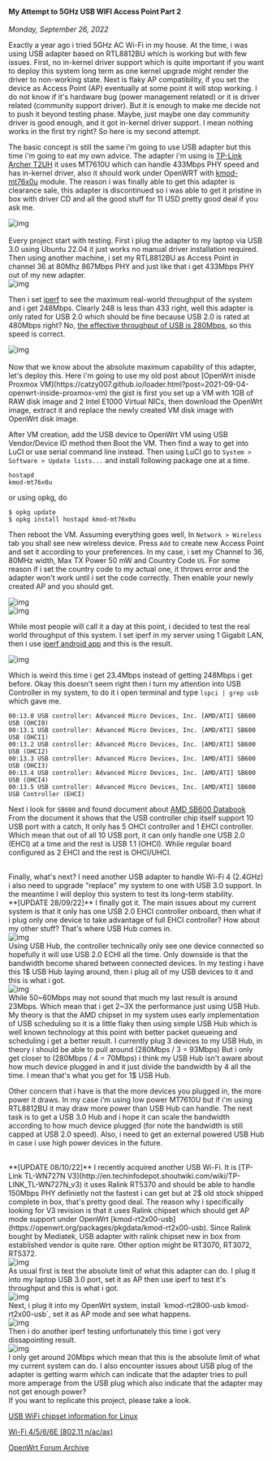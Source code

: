 #### My Attempt to 5GHz USB WIFI Access Point Part 2
_Monday, September 26, 2022_

Exactly a year ago i tried 5GHz AC Wi-Fi in my house. At the time, i was using USB 
adapter based on RTL8812BU which is working but with few issues. First, no in-kernel 
driver support which is quite important if you want to deploy this system long term 
as one kernel upgrade might render the driver to non-working state. Next is flaky AP 
compatibility, if you set the device as Access Point (AP) eventually at some point 
it will stop working. I do not know if it's hardware bug (power management related) 
or it is driver related (community support driver). But it is enough to make me decide 
not to push it beyond testing phase. Maybe, just maybe one day community driver is good 
enough, and it got in-kernel driver support. I mean nothing works in the first try right? 
So here is my second attempt.

The basic concept is still the same i'm going to use USB adapter but this time i'm going 
to eat my own advice. The adapter i'm using is 
[TP-Link Archer T2UH](http://en.techinfodepot.shoutwiki.com/wiki/TP-LINK_Archer_T2UH) 
it uses MT7610U which can handle 433Mbps PHY speed and has in-kernel driver, also it 
should work under OpenWRT with [kmod-mt76x0u](https://openwrt.org/packages/pkgdata/kmod-mt76x0u) 
module. The reason i was finally able to get this adapter is clearance sale, this adapter 
is discontinued so i was able to get it pristine in box with driver CD and all the good 
stuff for 11 USD pretty good deal if you ask me.
<div class="row">
	<div class="col-sm-3"></div>
	<div class="col-sm-6">
		<div class="img-thumbnail">
			<img class="img-fluid" src="./posts/2022-09-26-my-attempt-to-5ghz-usb-wifi-access-point-part-2/01.jpg" alt="img">
		</div>
	</div>
	<div class="col-sm-3"></div>
</div>

<br>
Every project start with testing. First i plug the adapter to my laptop via USB 3.0 
using Ubuntu 22.04 it just works no manual driver installation required. Then using 
another machine, i set my RTL8812BU as Access Point in channel 36 at 80Mhz 867Mbps 
PHY and just like that i get 433Mbps PHY out of my new adapter.
<div class="row">
	<div class="col-sm-3"></div>
	<div class="col-sm-6">
		<div class="img-thumbnail">
			<img class="img-fluid" src="./posts/2022-09-26-my-attempt-to-5ghz-usb-wifi-access-point-part-2/02.png" alt="img">
		</div>
	</div>
	<div class="col-sm-3"></div>
</div>

Then i set [iperf](https://github.com/esnet/iperf) to see the maximum real-world throughput 
of the system and i get 248Mbps. Clearly 248 is less than 433 right, well this adapter is only 
rated for USB 2.0 which should be fine because USB 2.0 is rated at 480Mbps right? No, [the 
effective throughput of USB is 280Mbps](https://superuser.com/a/899993), so this speed is 
correct.
<div class="row">
	<div class="col-sm-3"></div>
	<div class="col-sm-6">
		<div class="img-thumbnail">
			<img class="img-fluid" src="./posts/2022-09-26-my-attempt-to-5ghz-usb-wifi-access-point-part-2/03.png" alt="img">
		</div>
	</div>
	<div class="col-sm-3"></div>
</div>

<br>
Now that we know about the absolute maximum capability of this adapter, let's deploy this. 
Here i'm going to use my old post about 
[OpenWrt inisde Proxmox VM](https://catzy007.github.io/loader.html?post=2021-09-04-openwrt-inside-proxmox-vm) 
the gist is first you set up a VM with 1GB of RAW disk image and 2 Intel E1000 Virtual NICs, 
then download the OpenWrt image, extract it and replace the newly created VM disk image with 
OpenWrt disk image.

After VM creation, add the USB device to OpenWrt VM using USB Vendor/Device ID method then 
Boot the VM. Then find a way to get into LuCI or use serial command line instead. Then using 
LuCI go to `System > Software > Update lists...` and install following package one at a time.
```
hostapd
kmod-mt76x0u
```
or using opkg, do
```
$ opkg update
$ opkg install hostapd kmod-mt76x0u
```
Then reboot the VM. Assuming everything goes well, In `Network > Wireless` tab you shall see 
new wireless device. Press `Add` to create new Access Point and set it according to your 
preferences. In my case, i set my Channel to 36, 80MHz width, Max TX Power 50 mW and Country 
Code `US`. For some reason if i set the country code to my actual one, it throws error and 
the adapter won't work until i set the code correctly. Then enable your newly created AP 
and you should get.
<div class="row">
	<div class="col-sm-2"></div>
	<div class="col-sm-4">
		<div class="img-thumbnail">
			<img class="img-fluid" src="./posts/2022-09-26-my-attempt-to-5ghz-usb-wifi-access-point-part-2/04.png" alt="img">
		</div>
	</div>
	<div class="col-sm-4">
		<div class="img-thumbnail">
			<img class="img-fluid" src="./posts/2022-09-26-my-attempt-to-5ghz-usb-wifi-access-point-part-2/05.png" alt="img">
		</div>
	</div>
	<div class="col-sm-2"></div>
</div>

While most people will call it a day at this point, i decided to test the real world 
throughput of this system. I set iperf in my server using 1 Gigabit LAN, then i use [iperf 
android app](https://play.google.com/store/apps/details?id=iperf.project) and this is the 
result.
<div class="row">
	<div class="col-sm-3"></div>
	<div class="col-sm-6">
		<div class="img-thumbnail">
			<img class="img-fluid" src="./posts/2022-09-26-my-attempt-to-5ghz-usb-wifi-access-point-part-2/06.png" alt="img">
		</div>
	</div>
	<div class="col-sm-3"></div>
</div>

Which is weird this time i get 23.4Mbps instead of getting 248Mbps i get before. Okay this 
doesn't seem right then i turn my attention into USB Controller in my system, to do it 
i open terminal and type `lspci | grep usb` which gave me.
```
00:13.0 USB controller: Advanced Micro Devices, Inc. [AMD/ATI] SB600 USB (OHCI0)
00:13.1 USB controller: Advanced Micro Devices, Inc. [AMD/ATI] SB600 USB (OHCI1)
00:13.2 USB controller: Advanced Micro Devices, Inc. [AMD/ATI] SB600 USB (OHCI2)
00:13.3 USB controller: Advanced Micro Devices, Inc. [AMD/ATI] SB600 USB (OHCI3)
00:13.4 USB controller: Advanced Micro Devices, Inc. [AMD/ATI] SB600 USB (OHCI4)
00:13.5 USB controller: Advanced Micro Devices, Inc. [AMD/ATI] SB600 USB Controller (EHCI)
```
Next i look for `SB600` and found document about 
[AMD SB600 Databook](https://www.amd.com/system/files/TechDocs/42119_sb600_ds_pub_3.07.pdf) 
From the document it shows that the USB controller chip itself support 10 USB port with a 
catch, It only has 5 OHCI controller and 1 EHCI controller. Which mean that out of all 10 
USB port, it can only handle one USB 2.0 (EHCI) at a time and the rest is USB 1.1 (OHCI). 
While regular board configured as 2 EHCI and the rest is OHCI/UHCI.

<br>
Finally, what's next? I need another USB adapter to handle Wi-Fi 4 (2.4GHz) i also need 
to upgrade "replace" my system to one with USB 3.0 support. In the meantime I will 
deploy this system to test its long-term stability.

<br>
**[UPDATE 28/09/22]**
I finally got it. The main issues about my current system is that it only has one USB 2.0 
EHCI controller onboard, then what if i plug only one device to take advantage of full EHCI 
controller? How about my other stuff? That's where USB Hub comes in.
<div class="row">
	<div class="col-sm-4"></div>
	<div class="col-sm-4">
		<div class="img-thumbnail">
			<img class="img-fluid" src="./posts/2022-09-26-my-attempt-to-5ghz-usb-wifi-access-point-part-2/07.jpg" alt="img">
		</div>
	</div>
	<div class="col-sm-4"></div>
</div>
Using USB Hub, the controller technically only see one device connected so hopefully it 
will use USB 2.0 ECHI all the time. Only downside is that the bandwidth become shared 
between connected devices. In my testing i have this 1$ USB Hub laying around, then i 
plug all of my USB devices to it and this is what i got.
<div class="row">
	<div class="col-sm-2"></div>
	<div class="col-sm-8">
		<div class="img-thumbnail">
			<img class="img-fluid" src="./posts/2022-09-26-my-attempt-to-5ghz-usb-wifi-access-point-part-2/08.jpg" alt="img">
		</div>
	</div>
	<div class="col-sm-2"></div>
</div>
While 50~60Mbps may not sound that much my last result is around 23Mbps. Which mean that i 
get 2~3X the performance just using USB Hub. My theory is that the AMD chipset in my system 
uses early implementation of USB scheduling so it is a little flaky then using simple USB 
Hub which is well known technology at this point with better packet queueing and scheduling 
i get a better result. I currently plug 3 devices to my USB Hub, in theory i should be able 
to pull around (280Mbps / 3 = 93Mbps) But i only get closer to (280Mbps / 4 = 70Mbps) i think 
my USB Hub isn't aware about how much device plugged in and it just divide the bandwidth by 
4 all the time. I mean that's what you get for 1$ USB Hub.

Other concern that i have is that the more devices you plugged in, the more power it draws. 
In my case i'm using low power MT7610U but if i'm using RTL8812BU it may draw more power 
than USB Hub can handle. The next task is to get a USB 3.0 Hub and i hope it can scale the 
bandwidth according to how much device plugged (for note the bandwidth is still capped at 
USB 2.0 speed). Also, i need to get an external powered USB Hub in case i use high power 
devices in the future.

<br>
**[UPDATE 08/10/22]**
I recently acquired another USB Wi-Fi. It is [TP-Link TL-WN727N V3](http://en.techinfodepot.shoutwiki.com/wiki/TP-LINK_TL-WN727N_v3) it uses Ralink RT5370 and 
should be able to handle 150Mbps PHY definietly not the fastest i can get but at 2$ old stock shipped complete in box, that's pretty good deal. The reason why i specifically 
looking for V3 revision is that it uses Ralink chipset which should get AP mode 
support under OpenWrt [kmod-rt2x00-usb](https://openwrt.org/packages/pkgdata/kmod-rt2x00-usb). Since Ralink bought by Mediatek, USB adapter with ralink chipset new in box from established vendor is quite rare. Other option might be RT3070, RT3072, RT5372.
<div class="row">
	<div class="col-sm-3"></div>
	<div class="col-sm-6">
		<div class="img-thumbnail">
			<img class="img-fluid" src="./posts/2022-09-26-my-attempt-to-5ghz-usb-wifi-access-point-part-2/09.jpg" alt="img">
		</div>
	</div>
	<div class="col-sm-3"></div>
</div>
As usual first is test the absolute limit of what this adapter can do. I plug it into my laptop USB 3.0 port, set it as AP then use iperf to test it's throughput and this is what i got.
<div class="row">
	<div class="col-sm-3"></div>
	<div class="col-sm-6">
		<div class="img-thumbnail">
			<img class="img-fluid" src="./posts/2022-09-26-my-attempt-to-5ghz-usb-wifi-access-point-part-2/10.jpg" alt="img">
		</div>
	</div>
	<div class="col-sm-3"></div>
</div>
Next, i plug it into my OpenWrt system, install `kmod-rt2800-usb kmod-rt2x00-usb`, set it as AP mode and see what happens.
<div class="row">
	<div class="col-sm-3"></div>
	<div class="col-sm-6">
		<div class="img-thumbnail">
			<img class="img-fluid" src="./posts/2022-09-26-my-attempt-to-5ghz-usb-wifi-access-point-part-2/11.jpg" alt="img">
		</div>
	</div>
	<div class="col-sm-3"></div>
</div>
Then i do another iperf testing unfortunately this time i got very dissapointing result.
<div class="row">
	<div class="col-sm-3"></div>
	<div class="col-sm-6">
		<div class="img-thumbnail">
			<img class="img-fluid" src="./posts/2022-09-26-my-attempt-to-5ghz-usb-wifi-access-point-part-2/12.jpg" alt="img">
		</div>
	</div>
	<div class="col-sm-3"></div>
</div>
I only get around 20Mbps which mean that this is the absolute limit of what my current system can do. I also encounter issues about USB plug of the adapter is 
getting warm which can indicate that the adapter tries to pull more amperage from the USB plug which also indicate that the adapter may not get enough power?

<br>
If you want to replicate this project, please take a look.

[USB WiFi chipset information for Linux](https://github.com/morrownr/USB-WiFi/blob/main/home/USB_WiFi_Chipsets.md)

[Wi-Fi 4/5/6/6E (802.11 n/ac/ax)](https://www.duckware.com/tech/wifi-in-the-us.html)

[OpenWrt Forum Archive](https://forum.archive.openwrt.org/viewtopic.php?id=45166)